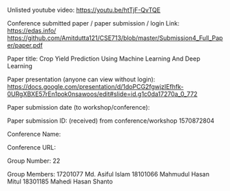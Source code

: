Unlisted youtube video:
https://youtu.be/htTjF-QvTQE

Conference submitted paper / paper submission / login Link:
https://edas.info/
https://github.com/Amitdutta121/CSE713/blob/master/Submission4_Full_Paper/paper.pdf

Paper title:
Crop Yield Prediction Using Machine Learning And Deep Learning

Paper presentation (anyone can view without login):
https://docs.google.com/presentation/d/1doPCG2fgwjzIEfhfk-0URgXBXE57rEn1pok0nsawoos/edit#slide=id.g1c0da17270a_0_772

Paper submission date (to workshop/conference):

Paper submission ID: (received) from conference/workshop
1570872804

Conference Name:

Conference URL:

Group Number:
22

Group Members:
17201077 Md. Asiful Islam
18101066 Mahmudul Hasan Mitul
18301185 Mahedi Hasan Shanto
